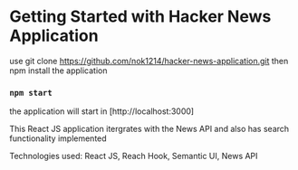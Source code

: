 # Getting Started with Hacker News Application

use git clone https://github.com/nok1214/hacker-news-application.git
then
npm install the application

### `npm start`

the application will start in [http://localhost:3000]

This React JS application itergrates with the News API and also has search functionality implemented

Technologies used: React JS, Reach Hook, Semantic UI, News API
